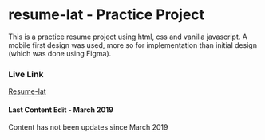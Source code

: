 # resume-lat - Practice Project

This is a practice resume project using html, css and vanilla javascript. A mobile first design was used, more so for implementation than initial design (which was done using Figma).

### Live Link
 [Resume-lat](https://raverd.github.io/resume-lat/)

 #### Last Content Edit - March 2019
 Content has not been updates since March 2019